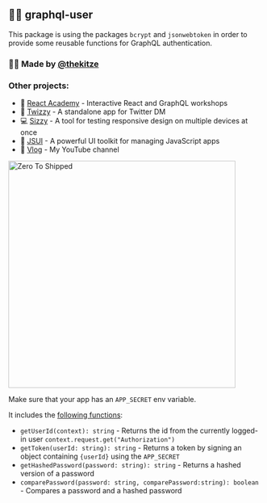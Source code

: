 ## 👩‍✈️ graphql-user

This package is using the packages `bcrypt` and `jsonwebtoken` in order to provide some reusable functions for GraphQL authentication.

### 🙋‍♂️ Made by [@thekitze](https://twitter.com/thekitze)

### Other projects:

- 🏫 [React Academy](https://reactacademy.io) - Interactive React and GraphQL workshops
- 💌 [Twizzy](https://twizzy.app) - A standalone app for Twitter DM
- 💻 [Sizzy](https://sizzy.co) - A tool for testing responsive design on multiple devices at once
- 🤖 [JSUI](https://github.com/kitze/JSUI) - A powerful UI toolkit for managing JavaScript apps
- 🎥 [Vlog](https://youtube.com/kitze) - My YouTube channel

<a href="https://zerotoshipped.com"><img style="width:450px" src="https://i.ibb.co/WKQPDv5/twitter-image.jpg" alt="Zero To Shipped"></a>

Make sure that your app has an `APP_SECRET` env variable.

It includes the [following functions](https://github.com/kitze/graphql-user/blob/master/src/index.ts):

- `getUserId(context): string` - Returns the id from the currently logged-in user `context.request.get("Authorization")`
- `getToken(userId: string): string` - Returns a token by signing an object containing `{userId}` using the `APP_SECRET`
- `getHashedPassword(password: string): string` - Returns a hashed version of a password
- `comparePassword(password: string, comparePassword:string): boolean` - Compares a password and a hashed password
